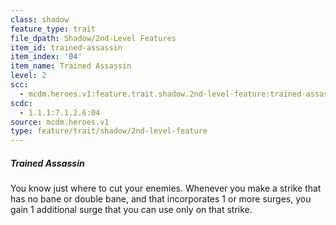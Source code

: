 ```yaml
---
class: shadow
feature_type: trait
file_dpath: Shadow/2nd-Level Features
item_id: trained-assassin
item_index: '04'
item_name: Trained Assassin
level: 2
scc:
  - mcdm.heroes.v1:feature.trait.shadow.2nd-level-feature:trained-assassin
scdc:
  - 1.1.1:7.1.2.6:04
source: mcdm.heroes.v1
type: feature/trait/shadow/2nd-level-feature
---
```


##### Trained Assassin

You know just where to cut your enemies. Whenever you make a strike that has no bane or double bane, and that incorporates 1 or more surges, you gain 1 additional surge that you can use only on that strike.

